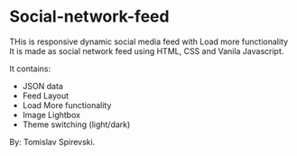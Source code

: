 # Social-network-feed
THis is responsive dynamic social media feed with Load more functionality
It is made as social network feed using HTML, CSS and Vanila Javascript.

It contains:
- JSON data
- Feed Layout
- Load More functionality
- Image Lightbox
- Theme switching (light/dark)

By: Tomislav Spirevski.


